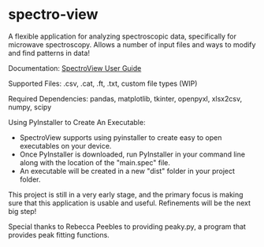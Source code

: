 # spectro-view
A flexible application for analyzing spectroscopic data, specifically for microwave spectroscopy. Allows a number of input files and ways to modify and find patterns in data!

Documentation: [SpectroView User Guide](https://docs.google.com/document/d/1115FLJRKV3av07rBjWV4WWhspwziUJL0CXjLDepaTSg/edit?usp=sharing)

Supported Files: .csv, .cat, .ft, .txt, custom file types (WIP)

Required Dependencies:
pandas, matplotlib, tkinter, openpyxl, xlsx2csv, numpy, scipy

Using PyInstaller to Create An Executable:
- SpectroView supports using pyinstaller to create easy to open executables on your device.
- Once PyInstaller is downloaded, run PyInstaller in your command line along with the location of the "main.spec" file.
- An executable will be created in a new "dist" folder in your project folder.

This project is still in a very early stage, and the primary focus is making sure that this application is usable and useful.
Refinements will be the next big step!

Special thanks to Rebecca Peebles to providing peaky.py, a program that provides peak fitting functions.
